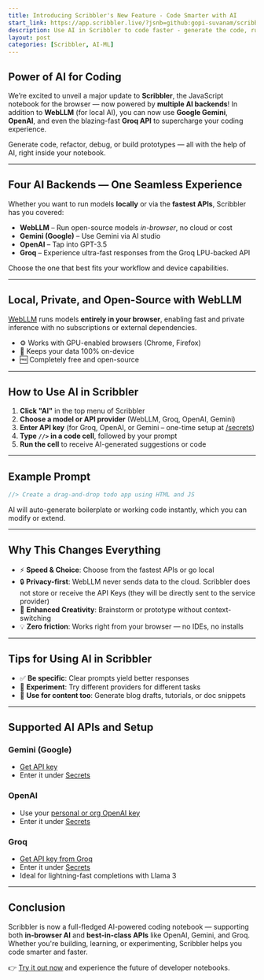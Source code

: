 ```yaml
---
title: Introducing Scribbler's New Feature - Code Smarter with AI
start_link: https://app.scribbler.live/?jsnb=github:gopi-suvanam/scribbler-examples/Scribbler-AI-Intro.jsnb
description: Use AI in Scribbler to code faster - generate the code, run it, modify it.
layout: post
categories: [Scribbler, AI-ML]
---
```


## Power of AI for Coding

We’re excited to unveil a major update to **Scribbler**, the JavaScript notebook for the browser — now powered by **multiple AI backends**! In addition to **WebLLM** (for local AI), you can now use **Google Gemini**, **OpenAI**, and even the blazing-fast **Groq API** to supercharge your coding experience.

Generate code, refactor, debug, or build prototypes — all with the help of AI, right inside your notebook.

---

## Four AI Backends — One Seamless Experience

Whether you want to run models **locally** or via the **fastest APIs**, Scribbler has you covered:

* **WebLLM** – Run open-source models *in-browser*, no cloud or cost
* **Gemini (Google)** – Use Gemini via AI studio
* **OpenAI** – Tap into GPT-3.5
* **Groq** – Experience ultra-fast responses from the Groq LPU-backed API

Choose the one that best fits your workflow and device capabilities.

---

## Local, Private, and Open-Source with WebLLM

[WebLLM](https://webllm.mlc.ai/) runs models **entirely in your browser**, enabling fast and private inference with no subscriptions or external dependencies.

* ⚙️ Works with GPU-enabled browsers (Chrome, Firefox)
* 🔐 Keeps your data 100% on-device
* 🆓 Completely free and open-source

---

## How to Use AI in Scribbler

1. **Click "AI"** in the top menu of Scribbler
2. **Choose a model or API provider** (WebLLM, Groq, OpenAI, Gemini)
3. **Enter API key** (for Groq, OpenAI, or Gemini – one-time setup at [/secrets](https://app.scribbler.live/secrets.html))
4. **Type `//>` in a code cell**, followed by your prompt
5. **Run the cell** to receive AI-generated suggestions or code

---

## Example Prompt

```javascript
//> Create a drag-and-drop todo app using HTML and JS
```

AI will auto-generate boilerplate or working code instantly, which you can modify or extend.

---

## Why This Changes Everything

* ⚡ **Speed & Choice**: Choose from the fastest APIs or go local
* 🔒 **Privacy-first**: WebLLM never sends data to the cloud. Scribbler does not store or receive the API Keys (they will be directly sent to the service provider)
* 🧠 **Enhanced Creativity**: Brainstorm or prototype without context-switching
* 💡 **Zero friction**: Works right from your browser — no IDEs, no installs

---

## Tips for Using AI in Scribbler

* ✅ **Be specific**: Clear prompts yield better responses
* 🔁 **Experiment**: Try different providers for different tasks
* 💬 **Use for content too**: Generate blog drafts, tutorials, or doc snippets

---

## Supported AI APIs and Setup

### Gemini (Google)

* [Get API key](https://aistudio.google.com/apikey)
* Enter it under [Secrets](https://app.scribbler.live/secrets.html)

### OpenAI

* Use your [personal or org OpenAI key](https://platform.openai.com/docs/overview)
* Enter it under [Secrets](https://app.scribbler.live/secrets.html)

### Groq

* [Get API key from Groq](https://console.groq.com/)
* Enter it under [Secrets](https://app.scribbler.live/secrets.html)
* Ideal for lightning-fast completions with Llama 3

---

## Conclusion

Scribbler is now a full-fledged AI-powered coding notebook — supporting both **in-browser AI** and **best-in-class APIs** like OpenAI, Gemini, and Groq. Whether you're building, learning, or experimenting, Scribbler helps you code smarter and faster.

👉 [Try it out now](https://app.scribbler.live/?jsnb=github:gopi-suvanam/scribbler-examples/Scribbler-AI-Intro.jsnb) and experience the future of developer notebooks.


